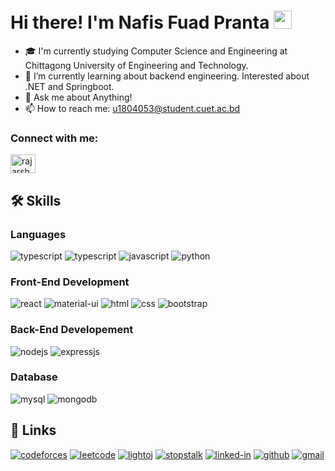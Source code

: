 # Hi there! I'm Nafis Fuad Pranta <img src="https://media.giphy.com/media/hvRJCLFzcasrR4ia7z/giphy.gif" width="29px" height="29px">

- 🎓 I'm currently studying Computer Science and Engineering at Chittagong University of Engineering and Technology.
- 🌱 I’m currently learning about backend engineering. Interested about .NET and Springboot.
- 💬 Ask me about Anything!
- 📫 How to reach me: u1804053@student.cuet.ac.bd


<h3 align="left">Connect with me:</h3>
<p align="left">
<a href="https://www.linkedin.com/in/nafis-fuad-pranta-462484146/" target="blank"><img align="center" src="https://raw.githubusercontent.com/rahuldkjain/github-profile-readme-generator/master/src/images/icons/Social/linked-in-alt.svg" alt="rajarshee-roy-01628a228" height="30" width="40" /></a>
</p>

## 🛠️ Skills

### Languages

![typescript](https://img.shields.io/badge/C-3178C6?style=for-the-badge&logo=C&logoColor=white)
![typescript](https://img.shields.io/badge/c++-3178C6?style=for-the-badge&logo=c++&logoColor=white)
![javascript](https://img.shields.io/badge/JavaScript-323330?style=for-the-badge&logo=javascript&logoColor=F7DF1E)
![python](https://img.shields.io/badge/Python-3776AB?style=for-the-badge&logo=python&logoColor=white)

### Front-End Development

![react](https://img.shields.io/badge/React-20232A?style=for-the-badge&logo=react&logoColor=61DAFB)
![material-ui](https://img.shields.io/badge/Material_UI-0081CB?style=for-the-badge&logo=mui&logoColor=white)
![html](https://img.shields.io/badge/HTML5-E34F26?style=for-the-badge&logo=html5&logoColor=white)
![css](https://img.shields.io/badge/CSS3-1572B6?style=for-the-badge&logo=css3&logoColor=white)
![bootstrap](https://img.shields.io/badge/Bootstrap-563D7C?style=for-the-badge&logo=bootstrap&logoColor=white)

### Back-End Developement

![nodejs](https://img.shields.io/badge/-Node.js-success?style=for-the-badge&logo=node.js)
![expressjs](https://img.shields.io/badge/-Express.js-grey?style=for-the-badge&logo=express)

### Database

![mysql](https://img.shields.io/badge/-My%20SQL-lightblue?style=for-the-badge&logo=mysql)
![mongodb](https://img.shields.io/badge/-MongoDB-darkgreen?style=for-the-badge&logo=mongodb)


## 🔗 Links

[![codeforces](https://img.shields.io/badge/Codeforces-red?style=for-the-badge&logo=codeforces)](https://codeforces.com/profile/NFPRANTA)
[![leetcode](https://img.shields.io/badge/Leetcode-black?style=for-the-badge&logo=leetcode)](https://leetcode.com/nfpranta/)
[![lightoj](https://img.shields.io/badge/Lightoj-darkviolet?style=for-the-badge&logo=laravel&logoColor=violet)](https://lightoj.com/user/nfpranta)
[![stopstalk](https://img.shields.io/badge/Stopstalk-darkblue?style=for-the-badge&logo=stopstalk&logoColor=red)](https://www.stopstalk.com/user/profile/nfpranta)
[![linked-in](https://img.shields.io/badge/Linked_In-0077B5?style=for-the-badge&logo=LinkedIn&logoColor=white)](https://www.linkedin.com/in/nafis-fuad-pranta-462484146/)
[![github](https://img.shields.io/badge/GitHub-000000?style=for-the-badge&logo=GitHub&logoColor=white)](https://github.com/nfpranta)
[![gmail](https://img.shields.io/badge/Gmail-D14836?style=for-the-badge&logo=Gmail&logoColor=white)](mailto:u1804053@student.cuet.ac.bd)
<!--
**nfpranta/nfpranta** is a ✨ _special_ ✨ repository because its `README.md` (this file) appears on your GitHub profile.

Here are some ideas to get you started:

- 🔭 I’m currently working on ...
- 🌱 I’m currently learning ...
- 👯 I’m looking to collaborate on ...
- 🤔 I’m looking for help with ...
- 💬 Ask me about ...
- 📫 How to reach me: ...
- 😄 Pronouns: ...
- ⚡ Fun fact: ...
-->
